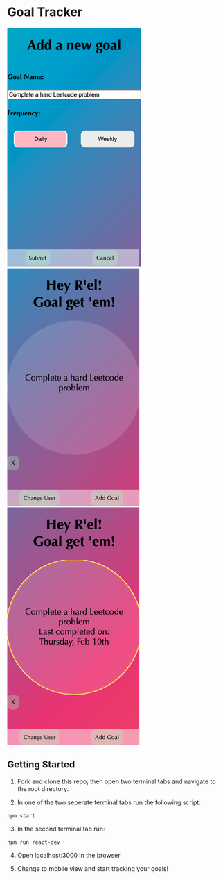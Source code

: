 
# Goal Tracker
![add a new goal](/assets/addGoal.png)
![new goal](/assets/incompleteGoal.png)
![completed goal](/assets/completeGoal.png)

## Getting Started

1. Fork and clone this repo, then open two terminal tabs and navigate to the root directory.

2. In one of the two seperate terminal tabs run the following script:
  ```
  npm start
  ```

3. In the second terminal tab run:
  ```
  npm run react-dev
  ```

4. Open localhost:3000 in the browser

5. Change to mobile view and start tracking your goals!



